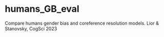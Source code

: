 # humans_GB_eval
Compare humans gender bias and coreference resolution models. Lior &amp; Stanovsky, CogSci 2023
